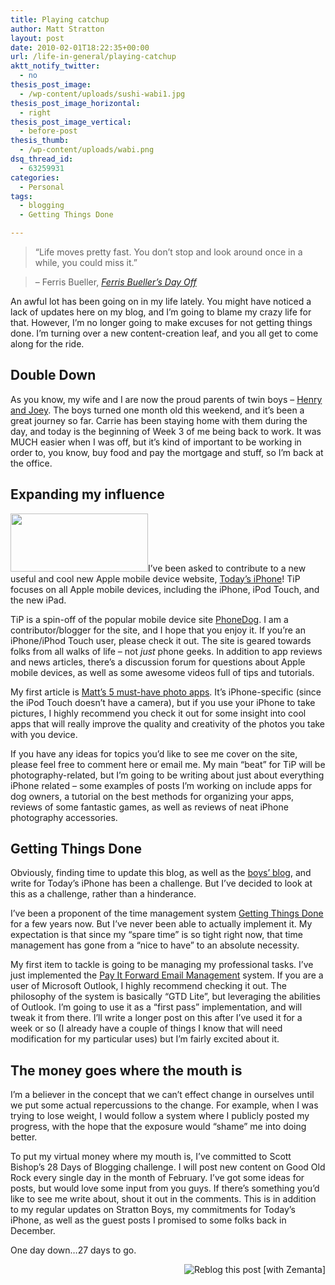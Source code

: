 ```yaml
---
title: Playing catchup
author: Matt Stratton
layout: post
date: 2010-02-01T18:22:35+00:00
url: /life-in-general/playing-catchup
aktt_notify_twitter:
  - no
thesis_post_image:
  - /wp-content/uploads/sushi-wabi1.jpg
thesis_post_image_horizontal:
  - right
thesis_post_image_vertical:
  - before-post
thesis_thumb:
  - /wp-content/uploads/wabi.png
dsq_thread_id:
  - 63259931
categories:
  - Personal
tags:
  - blogging
  - Getting Things Done

---
```

> &#8220;Life moves pretty fast. You don&#8217;t stop and look around once in a while, you could miss it.&#8221;
  
> &#8211; Ferris Bueller, _<a class="zem_slink" title="Ferris Bueller's Day Off" rel="imdb" href="https://www.imdb.com/title/tt0091042/">Ferris Bueller&#8217;s Day Off</a>_ 

An awful lot has been going on in my life lately. You might have noticed a lack of updates here on my blog, and I&#8217;m going to blame my crazy life for that. However, I&#8217;m no longer going to make excuses for not getting things done. I&#8217;m turning over a new content-creation leaf, and you all get to come along for the ride.

## Double Down

As you know, my wife and I are now the proud parents of twin boys &#8211; <a href="https://strattonboys.com" target="_blank">Henry and Joey</a>. The boys turned one month old this weekend, and it&#8217;s been a great journey so far. Carrie has been staying home with them during the day, and today is the beginning of Week 3 of me being back to work. It was MUCH easier when I was off, but it&#8217;s kind of important to be working in order to, you know, buy food and pay the mortgage and stuff, so I&#8217;m back at the office.

## Expanding my influence

<img class="size-full wp-image-5808 alignright" title="Mondaylogo" src="/wp-content/uploads/Mondaylogo1.png" alt="" width="220" height="93" />I&#8217;ve been asked to contribute to a new useful and cool new Apple mobile device website, <a href="https://todaysiphone.com/" target="_blank">Today&#8217;s iPhone</a>! TiP focuses on all Apple mobile devices, including the iPhone, iPod Touch, and the new iPad.

TiP is a spin-off of the popular mobile device site <a href="https://phonedog.com/" target="_blank">PhoneDog</a>. I am a contributor/blogger for the site, and I hope that you enjoy it. If you&#8217;re an iPhone/iPhod Touch user, please check it out. The site is geared towards folks from all walks of life &#8211; not _just_ phone geeks. In addition to app reviews and news articles, there&#8217;s a discussion forum for questions about Apple mobile devices, as well as some awesome videos full of tips and tutorials.

My first article is <a title="Matt's 5 must-have photo apps" href="https://www.todaysiphone.com/2010/01/matts-5-must-have-photo-apps/" target="_blank">Matt&#8217;s 5 must-have photo apps</a>. It&#8217;s iPhone-specific (since the iPod Touch doesn&#8217;t have a camera), but if you use your iPhone to take pictures, I highly recommend you check it out for some insight into cool apps that will really improve the quality and creativity of the photos you take with you device.

If you have any ideas for topics you&#8217;d like to see me cover on the site, please feel free to comment here or email me. My main &#8220;beat&#8221; for TiP will be photography-related, but I&#8217;m going to be writing about just about everything iPhone related &#8211; some examples of posts I&#8217;m working on include apps for dog owners, a tutorial on the best methods for organizing your apps, reviews of some fantastic games, as well as reviews of neat iPhone photography accessories.

## Getting Things Done

Obviously, finding time to update this blog, as well as the <a href="https://strattonboys.com" target="_blank">boys&#8217; blog</a>, and write for Today&#8217;s iPhone has been a challenge. But I&#8217;ve decided to look at this as a challenge, rather than a hinderance.

I&#8217;ve been a proponent of the time management system <a href="https://en.wikipedia.org/wiki/Getting_things_done" target="_blank">Getting Things Done</a> for a few years now. But I&#8217;ve never been able to actually implement it. My expectation is that since my &#8220;spare time&#8221; is so tight right now, that time management has gone from a &#8220;nice to have&#8221; to an absolute necessity.

My first item to tackle is going to be managing my professional tasks. I&#8217;ve just implemented the <a href="https://blogs.msdn.com/ianpal/archive/2008/06/03/email-task-and-time-management-with-pifem.aspx" target="_blank">Pay It Forward Email Management</a> system. If you are a user of Microsoft Outlook, I highly recommend checking it out. The philosophy of the system is basically &#8220;GTD Lite&#8221;, but leveraging the abilities of Outlook. I&#8217;m going to use it as a &#8220;first pass&#8221; implementation, and will tweak it from there. I&#8217;ll write a longer post on this after I&#8217;ve used it for a week or so (I already have a couple of things I know that will need modification for my particular uses) but I&#8217;m fairly excited about it.

## The money goes where the mouth is

I&#8217;m a believer in the concept that we can&#8217;t effect change in ourselves until we put some actual repercussions to the change. For example, when I was trying to lose weight, I would follow a system where I publicly posted my progress, with the hope that the exposure would &#8220;shame&#8221; me into doing better.

To put my virtual money where my mouth is, I&#8217;ve committed to Scott Bishop&#8217;s 28 Days of Blogging challenge. I will post new content on Good Old Rock every single day in the month of February. I&#8217;ve got some ideas for posts, but would love some input from you guys. If there&#8217;s something you&#8217;d like to see me write about, shout it out in the comments. This is in addition to my regular updates on Stratton Boys, my commitments for Today&#8217;s iPhone, as well as the guest posts I promised to some folks back in December.

One day down&#8230;27 days to go.

<div class="zemanta-pixie" style="margin-top: 10px; height: 15px;">
  <a class="zemanta-pixie-a" title="Reblog this post [with Zemanta]" href="https://reblog.zemanta.com/zemified/eecee6fc-8d06-4a21-be4c-adce0cbabcb1/"><img class="zemanta-pixie-img" style="border: none; float: right;" src="https://img.zemanta.com/reblog_c.png?x-id=eecee6fc-8d06-4a21-be4c-adce0cbabcb1" alt="Reblog this post [with Zemanta]" /></a><span class="zem-script more-related pretty-attribution"></span>
</div>